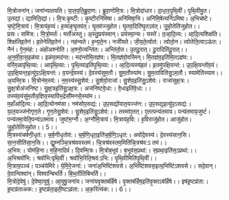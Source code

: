 

  
मि॒त्रोजना॑न्। जना॑न्यातयति। या॒त॒य॒ति॒ब्रु॒वा॒ण:। ब्रु॒वा॒णोमि॒त्र:। मि॒त्रोदा॑धार। दा॒धा॒र॒पृ॒थि॒वीं। पृ॒थि॒वीमु॒त। उ॒तद्यां। द्यामिति॒द्यां।। मि॒त्र:कृ॒ष्टी:। कृ॒ष्टीरनि॑मिषा। अनि॑मिषा॒भि। अनि॑मि॒षेत्यनि॑ऽमिषा। अ॒भिच॑ष्टे। च॒ष्टे॒मि॒त्राय॑। मि॒त्राय॑ह॒व्यं। ह॒व्यङ्घृ॒तव॑त्। घृ॒तव॑ज्जुहोत। घृ॒तव॒दिति॑घृ॒तऽव॑त्। जु॒हो॒तेति॑जुहोत।।  
प्रसः। समि॑त्र:। मि॒त्रो॒मर्तः॑। मर्तो॑अस्तु। अ॒स्तु॒प्रय॑स्वान्। प्रय॑स्वा॒न्यः। यस्ते॑। त॒आ॒दि॒त्य:। आ॒दि॒त्यशिक्ष॑ति। शिक्ष॑तिव्र॒तेन॑। व्र॒तेनेति॑व्र॒तेन॑।। नह॑न्यते। ह॒न्य॒ते॒न। नजी॑यते। जी॒य॒ते॒त्वोत॑:। त्वोतो॒न। त्वोतेति॒त्वाऽऊ॑त:। नैनं॑। ऐ॒न॒मंह॑:। अंहो॑अश्नोति। अ॒श्नो॒त्यन्ति॑त:। अन्ति॑तो॒त। उ॒तदू॒रात्। दू॒रादिति॑दू॒रात्।।  
अ॒न॒मी॒वा॒स॒इळ॑या। इळ॑या॒मद॑न्त:। मद॑न्तोमि॒तज्ञ॑व:। मि॒तज्ञ॑वो॒वरि॑मन्। मि॒तज्ञ॑व॒इति॑मि॒तऽज्ञ॑व:। वरि॑म॒न्नापृ॑थि॒व्या:। आपृ॑थि॒व्या:। पृ॒थि॒व्याइति॑पृ॒थि॒व्या:।। आ॒दि॒त्यस्य॑व्र॒तं। व्र॒तमु॑पक्षि॒यन्त॑:। उ॒प॒क्षि॒यन्तो॑व॒यं। उ॒प॒क्षि॒यन्त॒इत्यु॑प॒ऽक्षि॒यन्त॑:। व॒यन्दे॒वस्य॑। दे॒वस्य॑सुम॒तौ। सु॒म॒तौस्या॑म। सु॒म॒ताविति॑सु॒ऽम॒तौ। स्यामेति॑स्याम।।  
अ॒यम्मि॒त्रः। मि॒त्रोन॑म॒स्य॑:। न॒म॒स्य॑स्सु॒शेव॑:। सु॒शेवो॒राजा॑। सु॒शेव॒इति॑सु॒ऽशेव॑:। राजा॑सुक्ष॒त्र:। सु॒क्ष॒त्रोअ॑जनिष्ट। सु॒क्ष॒त्रइति॑सु॒ऽक्ष॒त्र:। अज॑निष्टवे॒धा:। वे॒धाइति॑वे॒धा:।। तस्य॑व॒यंसु॑म॒तौय॒ज्ञिय॒स्यापि॑भ॒द्रेसौ॑मनसे॒स्या॑म।।  
म॒हाँआ॑दि॒त्य:। आ॒दि॒त्योनम॑सा। नम॑सोप॒सद्य॑:। उ॒प॒सद्यो॑यात॒यज्ज॑न:। उ॒प॒सद्य॒इत्यु॑प॒ऽसद्य॑:। या॒त॒यज्ज॑नोगृण॒ते। गृ॒ण॒तेसु॒शेव॑:। सु॒शेव॒इति॑सु॒ऽशेव॑:।। तस्मा॑ए॒तत्। ए॒तत्पन्य॑तमाय। पन्य॑तमाय॒जुष्टं॑। पन्य॑तमा॒येति॒पन्य॑ऽतमाय। जुष्ट॑म॒ग्नौ। अ॒ग्नौमि॒त्राय॑। मि॒त्राय॑ह॒वि:। ह॒विराजु॑होत। आजु॑होत। जु॒हो॒तेति॑जुहोत।। 5।।  
मि॒त्रस्य॑चर्षणी॒धृत॑:। च॒र्ष॒णीधृतोव॑:। च॒र्ष॒णि॒धृत॒इति॑च॒र्ष॒णि॒ऽधृत॑:। अवो॑दे॒वस्य॑। दे॒वस्य॑सान॒सि। सा॒न॒सीति॑सा॒न॒सि।। द्यु॒म्नञ्चि॒त्रश्र॑ववस्तमं। चि॒त्रश्र॑वस्तम॒मिति॑चि॒त्रश्र॑व:ऽ तमं।।  
अ॒भिय:। योम॑हि॒ना। म॒हि॒नादिवं॑। दि॒वम्मि॒त्रः। मि॒त्रोब॒भूव॑। ब॒भूव॑स॒प्रथा॑:। स॒प्रथा॒इति॑स॒ऽप्रथा॑:।। अ॒भिश्रवो॑भि:। श्रवो॑भि:पृथि॒वीं। श्रवो॑भि॒रिति॒श्रव॑:ऽभि:। पृ॒थि॒वीमिति॑पृ॒थि॒वीं।।  
मि॒त्राय॒पञ्च॑। पञ्च॑येमिरे। ये॒मि॒रे॒जना॑:। जना॑अ॒भिष्टि॑शवसे। अ॒भिष्टि॑शवस॒इत्य॒भिष्टि॑ऽशवसे।। सदे॒वान्। दे॒वान्विश्वा॑न्। विश्वा॑न्बिभर्ति। बि॒भ॒र्तीति॑बिभर्ति।।  
मि॒त्रोदे॒वेषु॑। दे॒वेष्वा॒युषु॑। आ॒युषु॒जना॑य। जना॑यवृ॒क्तब॑र्हिषे। वृ॒क्तब॑र्हिष॒इति॑वृ॒क्तऽब॑र्हिषे।। इष॑इ॒ष्टव्र॑ता:। इ॒ष्टव्र॑ताअक:। इ॒ष्टव्र॑ता॒इती॒ष्टऽव्र॑ता:। अ॒क॒रित्य॑क:।। 6।।  
